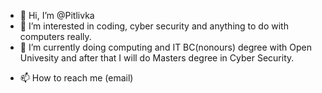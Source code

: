 - 👋 Hi, I’m @Pitlivka
- 👀 I’m interested in coding, cyber security and anything to do with computers really.
- 🌱 I’m currently doing computing and IT BC(nonours) degree with Open Univesity and after that I will do Masters degree in Cyber Security.
<!---- 💞️ I’m looking to collaborate on ( new to this so no idea yet )--->
- 📫 How to reach me (email)
<!---
Pitlivka/Pitlivka is a ✨ special ✨ repository because its `README.md` (this file) appears on your GitHub profile.
You can click the Preview link to take a look at your changes.
--->
